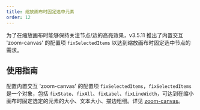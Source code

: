 ```yaml
---
title: 缩放画布时固定选中元素
order: 12
---
```


为了在缩放画布时能够保持关注节点/边的高亮效果，v3.5.11 推出了内置交互 'zoom-canvas' 的配置项 `fixSelectedItems` 以达到缩放画布时固定选中节点的需求。

## 使用指南

配置内置交互 'zoom-canvas' 的配置项 `fixSelectedItems`，`fixSelectedItems` 是一个对象，包括 `fixState`、`fixAll`、`fixLabel`、`fixLineWidth`，可达到在缩小画布时固定选定的元素的大小、文本大小、描边粗细。详见 [zoom-canvas](/zh/docs/manual/middle/states/default-behavior#zoom-canvas)。
